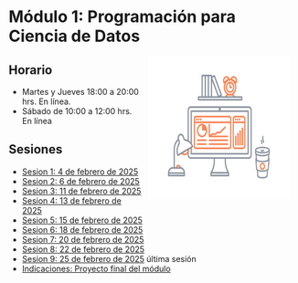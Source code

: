 # Módulo 1: Programación para Ciencia de Datos

<img src="imagenes/image.gif" align="right" height="250" width="250" hspace="10">

## Horario

+ Martes y Jueves 18:00 a 20:00 hrs. En línea.
+ Sábado de 10:00 a 12:00 hrs. En línea

## Sesiones 
- [Sesion 1: 4 de febrero de 2025](./sesion01)
- [Sesion 2: 6 de febrero de 2025](./sesion02)
- [Sesion 3: 11 de febrero de 2025](./sesion03)
- [Sesion 4: 13 de febrero de 2025](./sesion04)
- [Sesion 5: 15 de febrero de 2025](./sesion05)
- [Sesion 6: 18 de febrero de 2025](./sesion06)
- [Sesion 7: 20 de febrero de 2025](./sesion07)
- [Sesion 8: 22 de febrero de 2025](./sesion08)
- [Sesion 9: 25 de febrero de 2025](./sesion09) última sesión
- [Indicaciones: Proyecto final del módulo](./sesion09)
